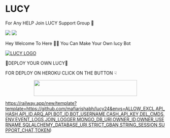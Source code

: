 # LUCY

For Any HELP Join LUCY Support Group 👥

<a href="https://t.me/THANOSOWNER"><img src="https://img.shields.io/badge/Join-Telegram%20Channel-red.svg?logo=Telegram"></a>
<a href="https://t.me/lucyhelp"><img src="https://img.shields.io/badge/Join-Telegram%20Group-blue.svg?logo=telegram"></a>


Hey Welcome To Here 💫💫 You Can Make Your Own lucy Bot


[![LUCY LOGO](https://telegra.ph/file/f846e6a9d9d037b03f2f2.jpg)](https://t.me/LUCY_MANAGER2_BOT )

💞DEPLOY YOUR OWN LUCY💞

FOR DEPLOY ON HEROKU CLICK ON THE BUTTON ☟︎︎︎


<p align="center"><a href="https://heroku.com/deploy?template=https://github.com/mafiarishabh/lucy2">
  <img src="https://img.shields.io/badge/Deploy%20YOUR%20LUCY-black?style=flat&logo=heroku" width="325" height="50.100" /></a></p>



https://railway.app/new/template?template=https://github.com/mafiarishabh/lucy24&envs=ALLOW_EXCL,API_HASH,API_ID,ARQ_API,BOT_ID,BOT_USERNAME,CASH_API_KEY,DEL_CMDS,ENV,EVENT_LOGS,JOIN_LOGGER,MONGO_DB_URI,OWNER_ID,OWNER_USERNAME,SQLALCHEMY_DATABASE_URI,STRICT_GBAN,STRING_SESSION,SUPPORT_CHAT,TOKEN)
